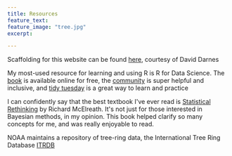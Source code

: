 ```yaml
---
title: Resources
feature_text:
feature_image: "tree.jpg"
excerpt: 

---
```


Scaffolding for this website can be found [here]("https://alembic.darn.es/"), courtesy of David Darnes

My most-used resource for learning and using R is R for Data Science. The [book]("https://r4ds.had.co.nz/") is available online for free, the [community]("https://www.rfordatasci.com/") is super helpful and inclusive, and [tidy tuesday]('https://github.com/rfordatascience/tidytuesday') is a great way to learn and practice

I can confidently say that the best textbook I've ever read is [Statistical Rethinking]("https://xcelab.net/rm/statistical-rethinking/") by Richard McElreath. It's not just for those interested in Bayesian methods, in my opinion. This book helped clarify so many concepts for me, and was really enjoyable to read. 

NOAA maintains a repository of tree-ring data, the International Tree Ring Database [ITRDB]("https://www.ncei.noaa.gov/products/paleoclimatology/tree-ring")